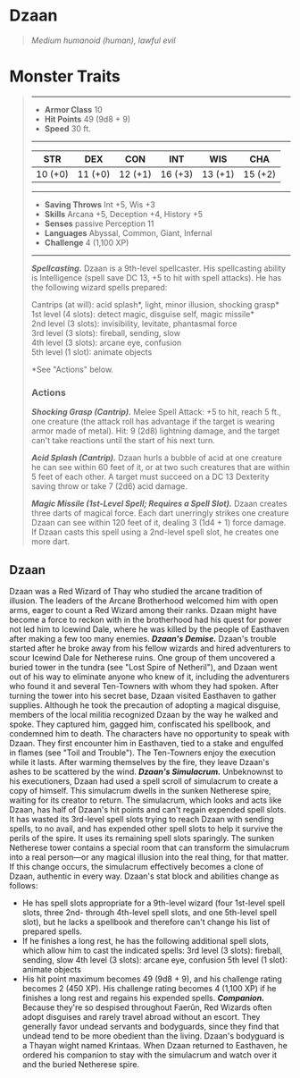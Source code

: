 # Dzaan
>*Medium humanoid (human), lawful evil*
# Monster Traits
>___
>- **Armor Class** 10
>- **Hit Points** 49 (9d8 + 9)
>- **Speed** 30 ft.
>___
>|STR|DEX|CON|INT|WIS|CHA|
>|:---:|:---:|:---:|:---:|:---:|:---:|
>|10 (+0)|11 (+0)|12 (+1)|16 (+3)|13 (+1)|15 (+2)|
>___
>- **Saving Throws** Int +5, Wis +3
>- **Skills** Arcana +5, Deception +4, History +5
>- **Senses** passive Perception 11
>- **Languages** Abyssal, Common, Giant, Infernal
>- **Challenge** 4 (1,100 XP)
>___
>***Spellcasting.*** Dzaan is a 9th-level spellcaster. His spellcasting ability is Intelligence (spell save DC 13, +5 to hit with spell attacks). He has the following wizard spells prepared:  
>
>Cantrips (at will): acid splash*, light, minor illusion, shocking grasp*  
>1st level (4 slots): detect magic, disguise self, magic missile*  
>2nd level (3 slots): invisibility, levitate, phantasmal force  
>3rd level (3 slots): fireball, sending, slow  
>4th level (3 slots): arcane eye, confusion  
>5th level (1 slot): animate objects  
>
>*See "Actions" below.  
>
>
>### Actions
>***Shocking Grasp (Cantrip).*** Melee Spell Attack: +5 to hit, reach 5 ft., one creature (the attack roll has advantage if the target is wearing armor made of metal). Hit: 9 (2d8) lightning damage, and the target can't take reactions until the start of his next turn.  
>
>***Acid Splash (Cantrip).*** Dzaan hurls a bubble of acid at one creature he can see within 60 feet of it, or at two such creatures that are within 5 feet of each other. A target must succeed on a DC 13 Dexterity saving throw or take 7 (2d6) acid damage.  
>
>***Magic Missile (1st-Level Spell; Requires a Spell Slot).*** Dzaan creates three darts of magical force. Each dart unerringly strikes one creature Dzaan can see within 120 feet of it, dealing 3 (1d4 + 1) force damage. If Dzaan casts this spell using a 2nd-level spell slot, he creates one more dart.
## Dzaan
Dzaan was a Red Wizard of Thay who studied the arcane tradition of illusion. The leaders of the Arcane Brotherhood welcomed him with open arms, eager to count a Red Wizard among their ranks. Dzaan might have become a force to reckon with in the brotherhood had his quest for power not led him to Icewind Dale, where he was killed by the people of Easthaven after making a few too many enemies.
***Dzaan's Demise.*** Dzaan's trouble started after he broke away from his fellow wizards and hired adventurers to scour Icewind Dale for Netherese ruins. One group of them uncovered a buried tower in the tundra (see "Lost Spire of Netheril"), and Dzaan went out of his way to eliminate anyone who knew of it, including the adventurers who found it and several Ten-Towners with whom they had spoken. After turning the tower into his secret base, Dzaan visited Easthaven to gather supplies. Although he took the precaution of adopting a magical disguise, members of the local militia recognized Dzaan by the way he walked and spoke. They captured him, gagged him, confiscated his spellbook, and condemned him to death.
The characters have no opportunity to speak with Dzaan. They first encounter him in Easthaven, tied to a stake and engulfed in flames (see "Toil and Trouble"). The Ten-Towners enjoy the execution while it lasts. After warming themselves by the fire, they leave Dzaan's ashes to be scattered by the wind.
***Dzaan's Simulacrum.*** Unbeknownst to his executioners, Dzaan had used a spell scroll of simulacrum to create a copy of himself. This simulacrum dwells in the sunken Netherese spire, waiting for its creator to return.
The simulacrum, which looks and acts like Dzaan, has half of Dzaan's hit points and can't regain expended spell slots. It has wasted its 3rd-level spell slots trying to reach Dzaan with sending spells, to no avail, and has expended other spell slots to help it survive the perils of the spire. It uses its remaining spell slots sparingly.
The sunken Netherese tower contains a special room that can transform the simulacrum into a real person—or any magical illusion into the real thing, for that matter. If this change occurs, the simulacrum effectively becomes a clone of Dzaan, authentic in every way. Dzaan's stat block and abilities change as follows:
- He has spell slots appropriate for a 9th-level wizard (four 1st-level spell slots, three 2nd- through 4th-level spell slots, and one 5th-level spell slot), but he lacks a spellbook and therefore can't change his list of prepared spells.
- If he finishes a long rest, he has the following additional spell slots, which allow him to cast the indicated spells: 3rd level (3 slots): fireball, sending, slow 4th level (3 slots): arcane eye, confusion 5th level (1 slot): animate objects
- His hit point maximum becomes 49 (9d8 + 9), and his challenge rating becomes 2 (450 XP). His challenge rating becomes 4 (1,100 XP) if he finishes a long rest and regains his expended spells.
***Companion.*** Because they're so despised throughout Faerûn, Red Wizards often adopt disguises and rarely travel abroad without an escort. They generally favor undead servants and bodyguards, since they find that undead tend to be more obedient than the living. Dzaan's bodyguard is a Thayan wight named Krintaas. When Dzaan returned to Easthaven, he ordered his companion to stay with the simulacrum and watch over it and the buried Netherese spire.